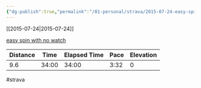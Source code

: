 ```yaml
---
{"dg-publish":true,"permalink":"/01-personal/strava/2015-07-24-easy-spin-with-no-watch/"}
---
```



[[2015-07-24\|2015-07-24]]

[easy spin with no watch](https://www.strava.com/activities/353370907)

| Distance | Time  | Elapsed Time | Pace | Elevation |
| -------- | ----- | ------------ | ---- | --------- |
| 9.6      | 34:00 | 34:00        | 3:32 | 0         |




#strava
